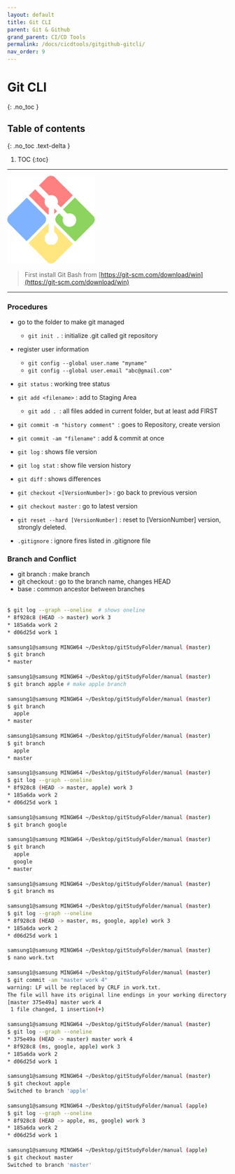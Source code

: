 ```yaml
---
layout: default
title: Git CLI
parent: Git & Github
grand_parent: CI/CD Tools
permalink: /docs/cicdtools/gitgithub-gitcli/
nav_order: 9
---
```


# Git CLI
{: .no_toc }

## Table of contents
{: .no_toc .text-delta }

1. TOC
{:toc}



---


![example](/assets/images/gitbash.png)

> First install Git Bash from [https://git-scm.com/download/win](https://git-scm.com/download/win)


----

 
### Procedures

- go to the folder to make git managed
    - `git init .` : initialize .git called git repository
- register user information
    - `git config --global user.name "myname"`
    - `git config --global user.email "abc@gmail.com"`
- `git status` : working tree status
- `git add <filename>` : add to Staging Area
    - `git add . `: all files added in current folder, but at least add FIRST
- `git commit -m "history comment" `: goes to Repository, create version

- `git commit -am "filename"` : add & commit at once
- `git log` : shows file version
- `git log stat` : show file version history
- `git diff`  : shows differences

- `git checkout <[VersionNumber]>` : go back to previous version
- `git checkout master` : go to latest version
- `git reset --hard [VersionNumber]` : reset to [VersionNumber] version, strongly deleted.
- `.gitignore` : ignore fires listed in .gitignore file


### Branch and Conflict
- git branch : make branch
- git checkout : go to the branch name, changes HEAD
- base : common ancestor between branches


```bash

$ git log --graph --oneline  # shows oneline
* 8f928c8 (HEAD -> master) work 3
* 185a6da work 2
* d06d25d work 1

samsung1@samsung MINGW64 ~/Desktop/gitStudyFolder/manual (master)
$ git branch
* master

samsung1@samsung MINGW64 ~/Desktop/gitStudyFolder/manual (master)
$ git branch apple # make apple branch

samsung1@samsung MINGW64 ~/Desktop/gitStudyFolder/manual (master)
$ git branch
  apple
* master

samsung1@samsung MINGW64 ~/Desktop/gitStudyFolder/manual (master)
$ git branch
  apple
* master

samsung1@samsung MINGW64 ~/Desktop/gitStudyFolder/manual (master)
$ git log --graph --oneline
* 8f928c8 (HEAD -> master, apple) work 3
* 185a6da work 2
* d06d25d work 1

samsung1@samsung MINGW64 ~/Desktop/gitStudyFolder/manual (master)
$ git branch google

samsung1@samsung MINGW64 ~/Desktop/gitStudyFolder/manual (master)
$ git branch
  apple
  google
* master

samsung1@samsung MINGW64 ~/Desktop/gitStudyFolder/manual (master)
$ git branch ms

samsung1@samsung MINGW64 ~/Desktop/gitStudyFolder/manual (master)
$ git log --graph --oneline
* 8f928c8 (HEAD -> master, ms, google, apple) work 3
* 185a6da work 2
* d06d25d work 1

samsung1@samsung MINGW64 ~/Desktop/gitStudyFolder/manual (master)
$ nano work.txt

samsung1@samsung MINGW64 ~/Desktop/gitStudyFolder/manual (master)
$ git commit -am "master work 4"
warning: LF will be replaced by CRLF in work.txt.
The file will have its original line endings in your working directory
[master 375e49a] master work 4
 1 file changed, 1 insertion(+)

samsung1@samsung MINGW64 ~/Desktop/gitStudyFolder/manual (master)
$ git log --graph --oneline
* 375e49a (HEAD -> master) master work 4
* 8f928c8 (ms, google, apple) work 3
* 185a6da work 2
* d06d25d work 1

samsung1@samsung MINGW64 ~/Desktop/gitStudyFolder/manual (master)
$ git checkout apple
Switched to branch 'apple'

samsung1@samsung MINGW64 ~/Desktop/gitStudyFolder/manual (apple)
$ git log --graph --oneline
* 8f928c8 (HEAD -> apple, ms, google) work 3
* 185a6da work 2
* d06d25d work 1

samsung1@samsung MINGW64 ~/Desktop/gitStudyFolder/manual (apple)
$ git checkout master
Switched to branch 'master'
```
